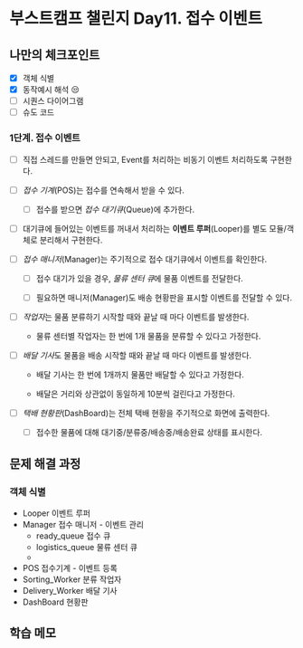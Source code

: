 # 부스트캠프 챌린지 Day11. 접수 이벤트

## 나만의 체크포인트

-   [x] 객체 식별
-   [x] 동작예시 해석 😒
-   [ ] 시퀀스 다이어그램
-   [ ] 슈도 코드

### 1단계. 접수 이벤트

-   [ ] 직접 스레드를 만들면 안되고, Event를 처리하는 비동기 이벤트 처리하도록 구현한다.

-   [ ] _접수 기계_(POS)는 접수를 연속해서 받을 수 있다.

    -   [ ] 접수를 받으면 _접수 대기큐_(Queue)에 추가한다.

-   [ ] 대기큐에 들어있는 이벤트를 꺼내서 처리하는 **이벤트 루퍼**(Looper)를 별도 모듈/객체로 분리해서 구현한다.

-   [ ] _접수 매니저_(Manager)는 주기적으로 접수 대기큐에서 이벤트를 확인한다.

    -   [ ] 접수 대기가 있을 경우, *물류 센터 큐*에 물품 이벤트를 전달한다.

    -   [ ] 필요하면 매니저(Manager)도 배송 현황판을 표시할 이벤트를 전달할 수 있다.

-   [ ] *작업자*는 물품 분류하기 시작할 때와 끝날 때 마다 이벤트를 발생한다.

    -   물류 센터별 작업자는 한 번에 1개 물품을 분류할 수 있다고 가정한다.

-   [ ] *배달 기사*도 물품을 배송 시작할 때와 끝날 때 마다 이벤트를 발생한다.

    -   배달 기사는 한 번에 1개까지 물품만 배달할 수 있다고 가정한다.

    -   배달은 거리와 상관없이 동일하게 10분씩 걸린다고 가정한다.

-   [ ] _택배 현황판_(DashBoard)는 전체 택배 현황을 주기적으로 화면에 출력한다.

    -   [ ] 접수한 물품에 대해 대기중/분류중/배송중/배송완료 상태를 표시한다.

## 문제 해결 과정

### 객체 식별

-   Looper 이벤트 루퍼
-   Manager 접수 매니저 - 이벤트 관리
    -   ready_queue 접수 큐
    -   logistics_queue 물류 센터 큐
    -
-   POS 접수기계 - 이벤트 등록
-   Sorting_Worker 분류 작업자
-   Delivery_Worker 배달 기사
-   DashBoard 현황판

## 학습 메모
